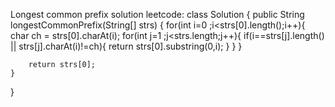 Longest common prefix solution leetcode:
class Solution {
    public String longestCommonPrefix(String[] strs) {
        for(int i=0 ;i<strs[0].length();i++){
            char ch = strs[0].charAt(i);
            for(int j=1 ;j<strs.length;j++){
                if(i==strs[j].length() || strs[j].charAt(i)!=ch){
                    return strs[0].substring(0,i);
                }
            }
        }

        return strs[0];
    }
}